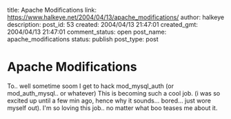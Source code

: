 title: Apache Modifications
link: https://www.halkeye.net/2004/04/13/apache_modifications/
author: halkeye
description: 
post_id: 53
created: 2004/04/13 21:47:01
created_gmt: 2004/04/13 21:47:01
comment_status: open
post_name: apache_modifications
status: publish
post_type: post

# Apache Modifications

To.. well sometime soom I get to hack mod_mysql_auth (or mod_auth_mysql.. or whatever) This is becoming such a cool job. (i was so excited up until a few min ago, hence why it sounds... bored... just wore myself out). I'm so loving this job.. no matter what boo teases me about it.